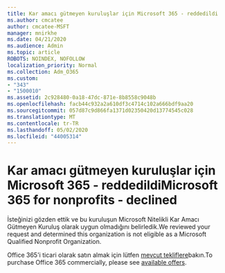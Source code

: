 ```yaml
---
title: Kar amacı gütmeyen kuruluşlar için Microsoft 365 - reddedildi
ms.author: cmcatee
author: cmcatee-MSFT
manager: mnirkhe
ms.date: 04/21/2020
ms.audience: Admin
ms.topic: article
ROBOTS: NOINDEX, NOFOLLOW
localization_priority: Normal
ms.collection: Adm_O365
ms.custom:
- "343"
- "1500010"
ms.assetid: 2c928480-0a18-47dc-871e-8b8558c9048b
ms.openlocfilehash: facb44c932a2a610df3c4714c102a666bdf9aa20
ms.sourcegitcommit: 057d87c9d866fa1371d02350420d13774545c028
ms.translationtype: MT
ms.contentlocale: tr-TR
ms.lasthandoff: 05/02/2020
ms.locfileid: "44005314"
---
```

# <a name="microsoft-365-for-nonprofits---declined"></a><span data-ttu-id="1743e-102">Kar amacı gütmeyen kuruluşlar için Microsoft 365 - reddedildi</span><span class="sxs-lookup"><span data-stu-id="1743e-102">Microsoft 365 for nonprofits - declined</span></span>

<span data-ttu-id="1743e-103">İsteğinizi gözden ettik ve bu kuruluşun Microsoft Nitelikli Kar Amacı Gütmeyen Kuruluş olarak uygun olmadığını belirledik.</span><span class="sxs-lookup"><span data-stu-id="1743e-103">We reviewed your request and determined this organization is not eligible as a Microsoft Qualified Nonprofit Organization.</span></span>
  
<span data-ttu-id="1743e-104">Office 365'i ticari olarak satın almak için lütfen [mevcut tekliflere](https://portal.office.com/AdminPortal/Home)bakın.</span><span class="sxs-lookup"><span data-stu-id="1743e-104">To purchase Office 365 commercially, please see [available offers](https://portal.office.com/AdminPortal/Home).</span></span>
